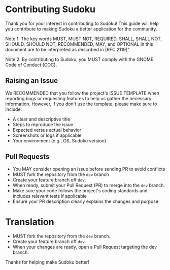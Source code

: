 # Contributing Sudoku      
Thank you for your interest in contributing to Sudoku! This guide will help you contribute to making Sudoku a better application for the community.

Note 1: The key words MUST, MUST NOT, REQUIRED, SHALL, SHALL NOT, SHOULD, SHOULD NOT, RECOMMENDED, MAY, and OPTIONAL in this document are to be interpreted as described in [RFC 2119]"

Note 2: By contributing to Sudoku, you MUST comply with the GNOME Code of Conduct (COC).

## Raising an Issue

We RECOMMENDED that you follow the project's ISSUE TEMPLATE when reporting bugs or requesting features to help us gather the necessary information. However, if you don't use the template, please make sure to include:

- A clear and descriptive title
- Steps to reproduce the issue
- Expected versus actual behavior
- Screenshots or logs if applicable
- Your environment (e.g., OS, Sudoku version)

## Pull Requests

- You MAY consider opening an issue before sending PR to avoid conflicts
- MUST fork the repository from the `dev` branch
- Create your feature branch off `dev`.
- When ready, submit your Pull Request (PR) to merge into the `dev` branch.
- Make sure your code follows the project's coding standards and includes relevant tests if applicable
- Ensure your PR description clearly explains the changes and purpose

# Translation
- MUST fork the repository from the `dev` branch.
- Create your feature branch off `dev`.
- When your changes are ready, open a Pull Request targeting the dev branch.

Thanks for helping make Sudoku better!
